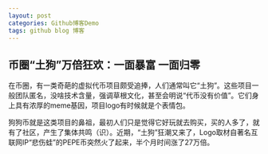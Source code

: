 ```yaml
---
layout: post
categories: Github博客Demo
tags: github blog 博客
---
```


## 币圈“土狗”万倍狂欢：一面暴富 一面归零

在币圈，有一类奇葩的虚拟代币项目颇受追捧，人们通常叫它“土狗”。这些项目一般团队匿名，没啥技术含量，强调草根文化，甚至会明说“代币没有价值”。它们身上具有浓厚的meme基因，项目logo有时候就是个表情包。

狗狗币就是这类项目的鼻祖，最初人们只是觉得它好玩就去购买，买的人多了，就有了社区，产生了集体共鸣（识）。近期，“土狗”狂潮又来了，Logo取材自著名互联网IP“悲伤蛙”的PEPE币突然火了起来，半个月时间涨了27万倍。